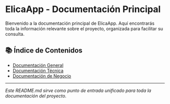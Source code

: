 # ElicaApp - Documentación Principal

Bienvenido a la documentación principal de ElicaApp. Aquí encontrarás toda la información relevante sobre el proyecto, organizada para facilitar su consulta.

## 📚 Índice de Contenidos

- [Documentación General](./docs/INDICE_PRINCIPAL.md)
- [Documentación Técnica](./docs/tecnica/)
- [Documentación de Negocio](./docs/negocio/)

---

*Este README.md sirve como punto de entrada unificado para toda la documentación del proyecto.*
